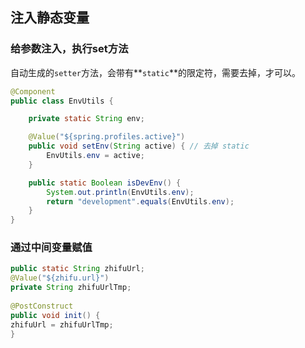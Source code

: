 ## 注入静态变量

### 给参数注入，执行set方法

自动生成的`setter`方法，会带有**`static`**的限定符，需要去掉，才可以。

```java
@Component
public class EnvUtils {

    private static String env;

    @Value("${spring.profiles.active}")
    public void setEnv(String active) { // 去掉 static
        EnvUtils.env = active;
    }

    public static Boolean isDevEnv() {
        System.out.println(EnvUtils.env);
        return "development".equals(EnvUtils.env);
    }
}

```

### 通过中间变量赋值

```java
public static String zhifuUrl; 
@Value("${zhifu.url}")
private String zhifuUrlTmp;
 
@PostConstruct
public void init() {
zhifuUrl = zhifuUrlTmp;
}

```

